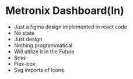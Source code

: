 # Metronix Dashboard(In)

- Just a figma design implemented in react code
- No state
- Just design
- Nothing programmatical
- Will utilize it in the Future
- Scss
- Flex-box
- Svg imports of Icons 
